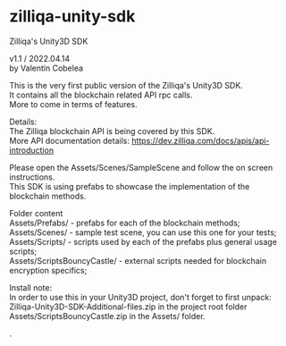 # zilliqa-unity-sdk
Zilliqa's Unity3D SDK

v1.1 / 2022.04.14</br>
by Valentin Cobelea

This is the very first public version of the Zilliqa's Unity3D SDK.</br>
It contains all the blockchain related API rpc calls.</br>
More to come in terms of features.


Details:</br>
The Zilliqa blockchain API is being covered by this SDK.</br>
More API documentation details: https://dev.zilliqa.com/docs/apis/api-introduction

Please open the Assets/Scenes/SampleScene and follow the on screen instructions.</br>
This SDK is using prefabs to showcase the implementation of the blockchain methods.

Folder content</br>
Assets/Prefabs/ - prefabs for each of the blockchain methods;</br>
Assets/Scenes/  - sample test scene, you can use this one for your tests;</br>
Assets/Scripts/ - scripts used by each of the prefabs plus general usage scripts;</br>
Assets/ScriptsBouncyCastle/ - external scripts needed for blockchain encryption specifics;</br>

Install note:</br>
In order to use this in your Unity3D project, don't forget to first unpack:</br>
 Zilliqa-Unity3D-SDK-Additional-files.zip in the project root folder</br>
 Assets/ScriptsBouncyCastle.zip in the Assets/ folder.

.
